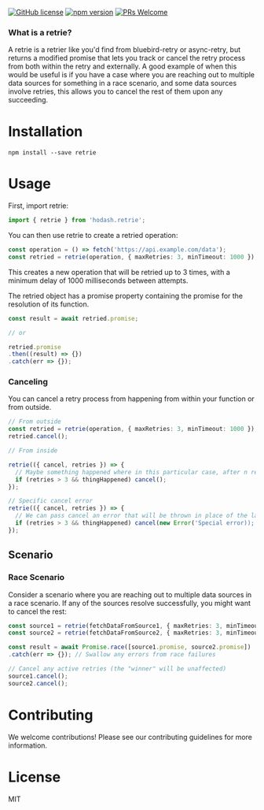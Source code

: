 [![GitHub license](https://img.shields.io/badge/license-MIT-blue.svg)](https://github.com/ralusek/hodash.retrie/blob/master/LICENSE)
[![npm version](https://img.shields.io/npm/v/hodash.retrie.svg?style=flat)](https://www.npmjs.com/package/hodash.retrie)
[![PRs Welcome](https://img.shields.io/badge/PRs-welcome-brightgreen.svg)](https://github.com/ralusek/hodash.retrie/blob/master/LICENSE)

### What is a retrie?

A retrie is a retrier like you'd find from bluebird-retry or async-retry, but returns a modified promise that lets you track or cancel the retry process from both within the retry and externally. A good example of when this would be useful is if you have a case where you are reaching out to multiple data sources for something in a race scenario, and some data sources involve retries, this allows you to cancel the rest of them upon any succeeding.

# Installation
`npm install --save retrie`

# Usage
First, import retrie:

```ts
import { retrie } from 'hodash.retrie';
```

You can then use retrie to create a retried operation:

```ts
const operation = () => fetch('https://api.example.com/data');
const retried = retrie(operation, { maxRetries: 3, minTimeout: 1000 });
```

This creates a new operation that will be retried up to 3 times, with a minimum delay of 1000 milliseconds between attempts.

The retried object has a promise property containing the promise for the resolution of its function.

```ts
const result = await retried.promise;

// or

retried.promise
.then((result) => {})
.catch(err => {});
```

### Canceling
You can cancel a retry process from happening from within your function or from outside.

```ts
// From outside
const retried = retrie(operation, { maxRetries: 3, minTimeout: 1000 });
retried.cancel();

// From inside

retrie(({ cancel, retries }) => {
  // Maybe something happened where in this particular case, after n retries, we cancel early
  if (retries > 3 && thingHappened) cancel();
});

// Specific cancel error
retrie(({ cancel, retries }) => {
  // We can pass cancel an error that will be thrown in place of the last error the retrie encountered.
  if (retries > 3 && thingHappened) cancel(new Error('Special error));
});
```

## Scenario

### Race Scenario

Consider a scenario where you are reaching out to multiple data sources in a race scenario. If any of the sources resolve successfully, you might want to cancel the rest:

```ts
const source1 = retrie(fetchDataFromSource1, { maxRetries: 3, minTimeout: 1000 });
const source2 = retrie(fetchDataFromSource2, { maxRetries: 3, minTimeout: 1000 });

const result = await Promise.race([source1.promise, source2.promise])
.catch(err => {}); // Swallow any errors from race failures

// Cancel any active retries (the "winner" will be unaffected)
source1.cancel();
source2.cancel();
```

# Contributing
We welcome contributions! Please see our contributing guidelines for more information.

# License
MIT
